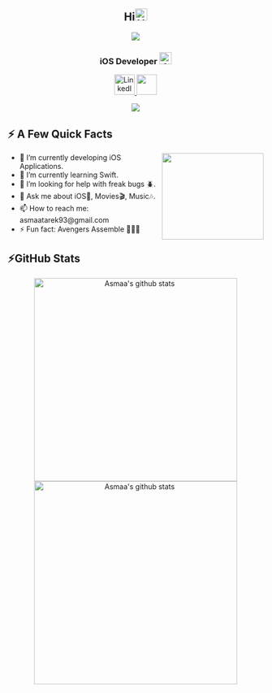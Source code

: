 <h2 align="center">Hi<img src='https://qpluspicture.oss-cn-beijing.aliyuncs.com/6LjjQA/Hi.gif' alt='Hi' width="24"/> </h2>
<p align="center">
<img align="center" src="https://user-images.githubusercontent.com/44899782/130893164-204fa05f-83fd-4b34-9275-fe1507d7dfdd.gif" />
 </p>
<h3 align="center">iOS Developer <img src='https://image.flaticon.com/icons/png/512/226/226769.png' alt='Apple' width="24"/> </h3>
<p align="center">
<!-- <a href="https://twitter.com/esma_tarek" target="_blank"><img alt="Twitter" src="https://image.flaticon.com/icons/png/512/145/145812.png" height =40 width =40/></a> -->
<a href="https://www.linkedin.com/in/asmaa-tarek/" target="_blank"> <img alt="LinkedIn" src="https://image.flaticon.com/icons/png/512/145/145807.png" width = 40 height = 40 /> </a> 
 <a href="https://stackoverflow.com/users/12349249/asmaa-tarek"> <img src="https://user-images.githubusercontent.com/44899782/131233041-8085c609-5e4a-481c-ac49-d2db2ac7bb0f.png" height =40 width =40/> </a> 
<!--  <a href="https://esmatarek.com" target="_blank"> <img alt="Blog" src="https://user-images.githubusercontent.com/44899782/131233115-405b8706-0f7b-43ab-8b5d-216861f336ba.png" width = 40 height = 40 /> </a> -->

</p>

<p align="center">
<img src="https://user-images.githubusercontent.com/44899782/130896094-7ebec65c-bf7f-40d1-a09c-eb9e3c3c6099.jpeg" />
 </p>
  
<h2>⚡️ A Few Quick Facts</h2>
<img align="right" src="https://user-images.githubusercontent.com/44899782/130889629-d5cf1b63-1cf8-4da6-9f72-be4ae9e468e2.jpeg" height = 170 width =200/>
<ul>
<li> 🔭 I’m currently developing iOS Applications.</li>
<li> 🌱 I’m currently learning Swift.</li>
<li> 🤔 I’m looking for help with freak bugs 🪲.</li>
<li> 💬 Ask me about iOS📱, Movies🎬, Music🎶.</li>
<li> 📫 How to reach me: asmaatarek93@gmail.com</li>
<li> ⚡ Fun fact: Avengers Assemble 🙅🏻‍♀️ </li>
</ul>



<h2>⚡GitHub Stats</h2>
<p align = "center">
 <img align="center" src="https://github-readme-stats.vercel.app/api?username=asmaa933&count_private=true&theme=cobalt" alt="Asmaa's github stats" width =400 hspace = 20>
 <img align="center" src="https://github-readme-streak-stats.herokuapp.com/?user=asmaa933&hide_border=true&theme=onedark" alt="Asmaa's github stats" width =400/>
 </p>




